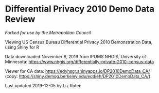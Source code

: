 
# Differential Privacy 2010 Demo Data Review

*Forked for use by the Metropolitan Council*

Viewing US Census Bureau Differential Privacy 2010 Demonstration Data,
using Shiny for R

Data downloaded November 8, 2019 from IPUMS NHGIS, University of
Minnesota:
<https://www.nhgis.org/differentially-private-2010-census-data>

Viewer for CA data: <https://edyhsgr.shinyapps.io/DP2010DemoData_CA/>
(copy: <https://shiny.demog.berkeley.edu/eddieh/DP2010DemoData_CA/>)

Last updated 2019-12-05 by Liz Roten
